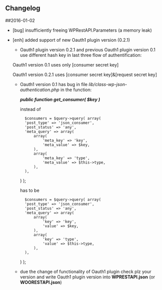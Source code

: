 ## Changelog

##2016-01-02
* [bug] insufficiently freeing WPRestAPI.Parameters (a memory leak) 
* [enh] added support of new Oauth1 plugin version (0.2.1)
	* Oauth1 plugin version 0.2.1 and previous Oauth1 plugin version 0.1 use different hash key in last three flow of authentification:

	 Oauth1 version 0.1 uses only [consumer secret key]

	 Oauth1 version 0.2.1 uses [consumer secret key]&[request secret key]

	* Oauth1 version 0.1 has bug in file *lib/class-wp-json-authentication.php* in the function:
 
		_**public function get_consumer( $key )**_ 

		instead of 

		    $consumers = $query->query( array(
			'post_type' => 'json_consumer',
			'post_status' => 'any',
			'meta_query' => array(
				array(
					'meta_key' => 'key',
					'meta_value' => $key,
				),
				array(
					'meta_key' => 'type',
					'meta_value' => $this->type,
				),
			),
		) );
		
		has to be

		    $consumers = $query->query( array(
			'post_type' => 'json_consumer',
			'post_status' => 'any',
			'meta_query' => array(
				array(
					'key' => 'key',
					'value' => $key,
				),
				array(
					'key' => 'type',
					'value' => $this->type,
				),
			),
		) );
	
	* due the change of functionality of Oauth1 plugin check plz your version and write Oauth1 plugin version into **WPRESTAPI.json** (or **WOORESTAPI.json**)

	 	

		 

